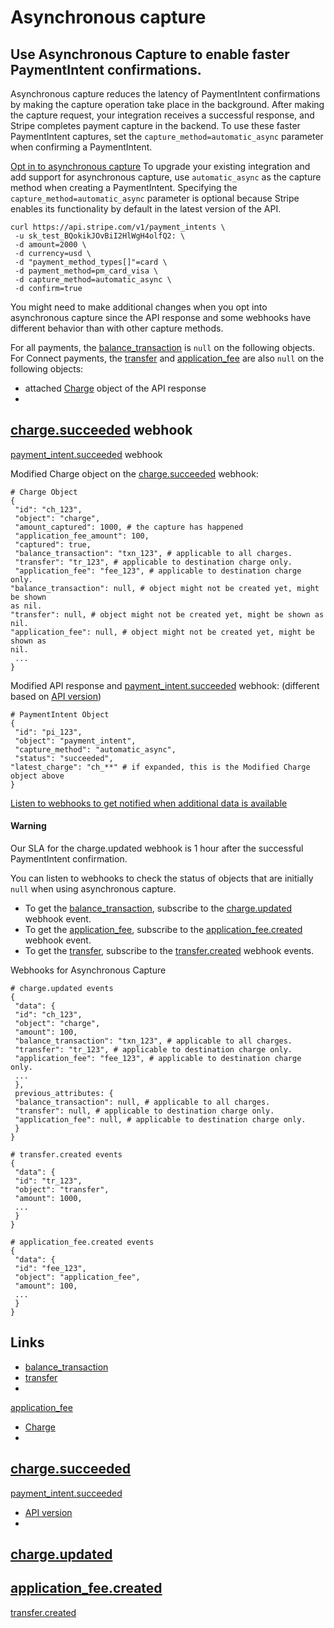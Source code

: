 # Asynchronous capture

## Use Asynchronous Capture to enable faster PaymentIntent confirmations.

Asynchronous capture reduces the latency of PaymentIntent confirmations by
making the capture operation take place in the background. After making the
capture request, your integration receives a successful response, and Stripe
completes payment capture in the backend. To use these faster PaymentIntent
captures, set the `capture_method=automatic_async` parameter when confirming a
PaymentIntent.

[Opt in to asynchronous
capture](https://docs.stripe.com/payments/payment-intents/asynchronous-capture#opt-in-async-capture)
To upgrade your existing integration and add support for asynchronous capture,
use `automatic_async` as the capture method when creating a PaymentIntent.
Specifying the `capture_method=automatic_async` parameter is optional because
Stripe enables its functionality by default in the latest version of the API.

```
curl https://api.stripe.com/v1/payment_intents \
 -u sk_test_BQokikJOvBiI2HlWgH4olfQ2: \
 -d amount=2000 \
 -d currency=usd \
 -d "payment_method_types[]"=card \
 -d payment_method=pm_card_visa \
 -d capture_method=automatic_async \
 -d confirm=true
```

You might need to make additional changes when you opt into asynchronous capture
since the API response and some webhooks have different behavior than with other
capture methods.

For all payments, the
[balance_transaction](https://docs.stripe.com/api/balance_transactions) is
`null` on the following objects. For Connect payments, the
[transfer](https://docs.stripe.com/api/charges/object#charge_object-transfer)
and
[application_fee](https://docs.stripe.com/api/payment_intents/create#create_payment_intent-application_fee_amount)
are also `null` on the following objects:

- attached [Charge](https://docs.stripe.com/api/charges/object) object of the
API response
-
[charge.succeeded](https://docs.stripe.com/api/events/types#event_types-charge.succeeded)
webhook
-
[payment_intent.succeeded](https://docs.stripe.com/api/events/types#event_types-payment_intent.succeeded)
webhook

Modified Charge object on the
[charge.succeeded](https://docs.stripe.com/api/events/types#event_types-charge.succeeded)
webhook:

```
# Charge Object
{
 "id": "ch_123",
 "object": "charge",
 "amount_captured": 1000, # the capture has happened
 "application_fee_amount": 100,
 "captured": true,
 "balance_transaction": "txn_123", # applicable to all charges.
 "transfer": "tr_123", # applicable to destination charge only.
 "application_fee": "fee_123", # applicable to destination charge only.
"balance_transaction": null, # object might not be created yet, might be shown
as nil.
"transfer": null, # object might not be created yet, might be shown as nil.
"application_fee": null, # object might not be created yet, might be shown as
nil.
 ...
}
```

Modified API response and
[payment_intent.succeeded](https://docs.stripe.com/api/events/types#event_types-payment_intent.succeeded)
webhook: (different based on [API version](https://docs.stripe.com/upgrades))

```
# PaymentIntent Object
{
 "id": "pi_123",
 "object": "payment_intent",
 "capture_method": "automatic_async",
 "status": "succeeded",
"latest_charge": "ch_**" # if expanded, this is the Modified Charge object above
}
```

[Listen to webhooks to get notified when additional data is
available](https://docs.stripe.com/payments/payment-intents/asynchronous-capture#listen-webhooks)
#### Warning

Our SLA for the charge.updated webhook is 1 hour after the successful
PaymentIntent confirmation.

You can listen to webhooks to check the status of objects that are initially
`null` when using asynchronous capture.

- To get the
[balance_transaction](https://docs.stripe.com/api/balance_transactions),
subscribe to the
[charge.updated](https://docs.stripe.com/api/events/types#event_types-charge.created)
webhook event.
- To get the
[application_fee](https://docs.stripe.com/api/payment_intents/create#create_payment_intent-application_fee_amount),
subscribe to the
[application_fee.created](https://docs.stripe.com/api/events/types#event_types-application_fee.created)
webhook event.
- To get the
[transfer](https://docs.stripe.com/api/charges/object#charge_object-transfer),
subscribe to the
[transfer.created](https://docs.stripe.com/api/events/types#event_types-transfer.created)
webhook events.

Webhooks for Asynchronous Capture

```
# charge.updated events
{
 "data": {
 "id": "ch_123",
 "object": "charge",
 "amount": 100,
 "balance_transaction": "txn_123", # applicable to all charges.
 "transfer": "tr_123", # applicable to destination charge only.
 "application_fee": "fee_123", # applicable to destination charge only.
 ...
 },
 previous_attributes: {
 "balance_transaction": null, # applicable to all charges.
 "transfer": null, # applicable to destination charge only.
 "application_fee": null, # applicable to destination charge only.
 }
}
```

```
# transfer.created events
{
 "data": {
 "id": "tr_123",
 "object": "transfer",
 "amount": 1000,
 ...
 }
}
```

```
# application_fee.created events
{
 "data": {
 "id": "fee_123",
 "object": "application_fee",
 "amount": 100,
 ...
 }
}
```

## Links

- [balance_transaction](https://docs.stripe.com/api/balance_transactions)
- [transfer](https://docs.stripe.com/api/charges/object#charge_object-transfer)
-
[application_fee](https://docs.stripe.com/api/payment_intents/create#create_payment_intent-application_fee_amount)
- [Charge](https://docs.stripe.com/api/charges/object)
-
[charge.succeeded](https://docs.stripe.com/api/events/types#event_types-charge.succeeded)
-
[payment_intent.succeeded](https://docs.stripe.com/api/events/types#event_types-payment_intent.succeeded)
- [API version](https://docs.stripe.com/upgrades)
-
[charge.updated](https://docs.stripe.com/api/events/types#event_types-charge.created)
-
[application_fee.created](https://docs.stripe.com/api/events/types#event_types-application_fee.created)
-
[transfer.created](https://docs.stripe.com/api/events/types#event_types-transfer.created)